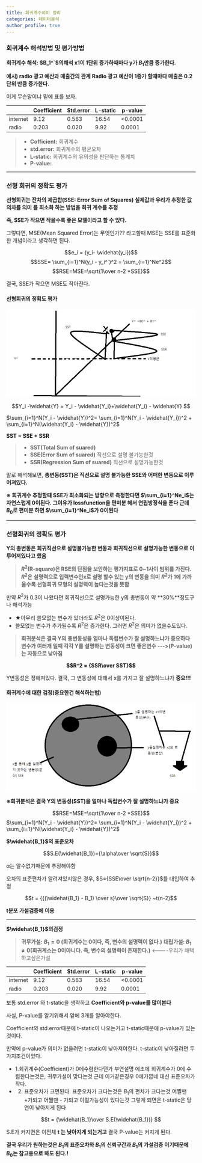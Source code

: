 ```yaml
---
title: 회귀계수의미 정리
categories: 데이터분석
author_profile: true
---
```


### 회귀계수 해석방법 및 평가방법

**회귀계수 해석: $B_1^`$의해석 x1이 1단위 증가하때마다 y가 $B_1$만큼 증가한다.**

**예시) radio 광고 예산과 매출간의 관계**
**Radio 광고 예산이 1증가 할때마다 매출은 0.2단위 만큼 증가한다.** 

이게 무슨말이냐 밑에 표를 보자.

||Coefficient|Std.error|L-static|p-value|
|---|---|---|---|---|
|internet|9.12|0.563|16.54|	<0.0001|
|radio|0.203|0.020|	9.92|	0.0001|
> - **Cofficient:** 회귀계수
> - **std.error:** 회귀계수의 평균오차
> - **L-static:** 회귀계수의 유의성을 판단하는 통계치
> - **P-value:**

---

### 선형 회귀의 정확도 평가

**선형회귀는 잔차의 제곱합(SSE: Error Sum of Squares) 실제값과 우리가 추정한 값의차를 의미 를 최소화 하는 방법을 회귀 계수를 추정**

**즉, SSE가 작으면 작을수록 좋은 모델이라고 할 수 있다.**

그렇다면, MSE(Mean Squared Error)는 무엇인가?? 라고할때 MSE는 SSE를 표준화 한 개념이라고 생각하면 된다.



$$e_i = (y_i- \widehat{y_i})$$
$$SSE= \sum_{i=1}^N(y_i - y_i^`)^2 = \sum_{i=1}^Ne^2$$
$$RSE=MSE=\sqrt{1\over n-2 *SSE}$$

결국, SSE가 작으면 MSE도 작아진다.


#### 선형회귀의 정확도 평가


<img src="/assets/images/a3.png">

$$Y_i -\widehat{Y} = Y_i - \widehat{Y_i}+\widehat{Y_i} - \widehat{Y} $$




$\sum_{i=1}^N(Y_i - \widehat{Y})^2= \sum_{i=1}^N(Y_i - \widehat{Y_i})^2 + \sum_{i=1}^N(\widehat{Y_i} - \widehat{Y})^2$

**SST = SSE + SSR**

> * **SST(Total Sum of suared)**
> * **SSE(Error Sum of suared)** 직선으로 설명 불가능한것
> * **SSR(Regression Sum of suared)** 직선으로 설명가능한것


말로 해석해보면, **총변동(SST)은 직선으로 설명 불가능한 SSE와 어떠한 변동으로 이루어져있다.**


**※ 회귀계수 추정할때 SSE가 최소화되는 방향으로 측정한다면 $\sum_{i=1}^Ne_i$는 자연스럽게 0이된다. 그이유가 lossfunction을 편미분 해서 연립방정식을 푼다 근데 $B_0$로 편미분 하면  $\sum_{i=1}^Ne_i$가 0이된다**

---



### 선형회귀의 정확도 평가 



**Y의 총변동은 회귀직선으로 설명불가능한 변동과 회귀직선으로 설명가능한 변동으로 이루어져있다고 했음**

>**$R^2$(R-square)은 RSE의 단점을 보안하는 평가지표로 0~1사이 범위를 가진다.**
>**$R^2$은 설명력으로 입력변수인x로 설명 할수 있는 y의 변동을 의미**
>**$R^2$가 1에 가까울수록 선형회귀 모형의 설명력이 높다는것을 뜻함**


만약 $R^2$가 0.3이 나왔다면 회귀직선으로 설명가능한 y의 총변동이 약 **30%**정도구나 해석가능


- ★아무리 쓸모없는 변수가 있더라도 $R^2$은 0이상이된다.
- 쓸모없는 변수가 추가될수록 $R^2$은 증가한다. 그러면 $R^2$은 의미가 없을수도있다.


>**회귀분석은 결국 Y의 총변동성을 얼마나 독립변수가 잘 설명하느냐가 중요하다 변수가 여러개 일때 각각 Y를 설명하는 변동성이 크면 좋은변수** **--->(P-value)는 자동으로 낮아짐**

**$$R^2 = {SSR\over SST}$$**


Y변동성은 정해져있다. 결국, 그 변동성에 대해서 x를 가지고 잘 설명하느냐가 **중요!!!**


#### 회귀계수에 대한 검정(중요한건 해석하는법)


<img src="/assets/images/b1.png">

**※회귀분석은 결국 Y의 변동성(SST)을 얼마나 독립변수가 잘 설명하느냐가 중요**

$$RSE=MSE=\sqrt{1\over n-2 *SSE}$$
$\sum_{i=1}^N(Y_i - \widehat{Y})^2= \sum_{i=1}^N(Y_i - \widehat{Y_i})^2 + \sum_{i=1}^N(\widehat{Y_i} - \widehat{Y})^2$



**$\widehat{B_1}$의 표준오차**

$$S.E(\widehat{B_1})={\alpha\over \sqrt{S}}$$

$\alpha$는 알수없기때문에 추정해야함

오차의 표준편차가 알려져있지않은 경우, $S={SSE\over \sqrt{n-2}}$를 대입하여 추정 





$$t = {{(\widehat{B_1} - B_1) \over s}\over \sqrt{S}} ~t(n-2)$$


**t분포 가설검증에 이용**

---


**$\widehat{B_1}$의검정**

> **귀무가설:** **$B_1= 0$ (회귀계수는 0이다, 즉, 변수의 설명력이 없다.)**
> **대립가설: $B_1\neq 0$(회귀계스는 0이아니다. 즉, 변수의 설명력이 존재한다.)** <----우리가 채택하고싶은가설





||Coefficient|Std.error|L-static|p-value|
|---|---|---|---|---|
|internet|9.12|0.563|16.54|	<0.0001|
|radio|0.203|0.020|	9.92|	0.0001|

보통 std.error 와 t-static을 생략하고 **Coefficient와 p-value를 많이본다**

사실, P-value를 알기위해서 앞에 3개를 알아야한다.

Coefficient와 std.error때문에 t-static이 나오는거고 t-static때문에 p-value가 있는것이다. 

만약에 p-value가 의미가 없을려면 t-static이 낮아져야한다. t-static이 낮아질려면 두가지조건이있다.

* 1.회귀계수(Coefficient)가 0에수렴한다던가 
부연설명
에초에 회귀계수가 0에 수렴한다는것은, 귀무가설이 맞다는것 근데 이거같은경우 0에가깝네 대신 표준오차가 작다.
* 2. 표준오차가 크면된다.
표준오차가 크다는것은 $B_1$의 편차가 크다는것 어쩔땐 +가되고 어쩔땐 - 가되고 이럴가능성이 있다는것 그렇게 되면은 t-static은 당연이 낮아지게 된다 

$$t = {\widehat{B_1}\over S.E(\widehat{B_1})} $$

S.E가 커지면은 이전체 **t 는 낮아지게 되는거고** 결국 P-value는 커지게 된다. 





**결국 우리가 원하는것은 $B_1$의 표준오차와 $B_1$의 신뢰구간과 $B_1$의 가설검증 이기때문에 $B_0$는 참고용으로 봐도 된다.!**
